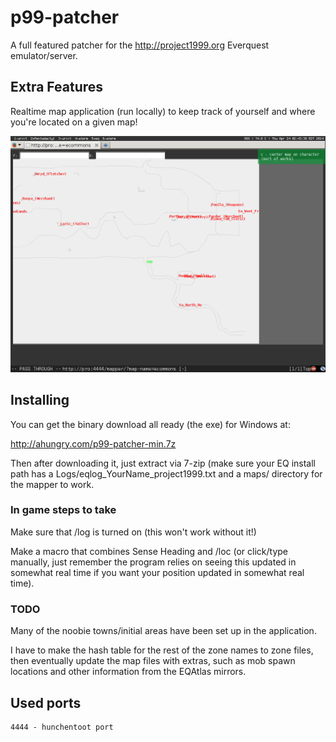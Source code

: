 p99-patcher
===============

A full featured patcher for the http://project1999.org Everquest
emulator/server.

## Extra Features

Realtime map application (run locally) to keep track of yourself
and where you're located on a given map!

![Sample Mapper](https://github.com/ahungry/p99-patcher/raw/master/p99-mapper.png)

## Installing

You can get the binary download all ready (the exe) for Windows at:

http://ahungry.com/p99-patcher-min.7z

Then after downloading it, just extract via 7-zip (make sure your EQ install
path has a Logs/eqlog_YourName_project1999.txt and a maps/ directory for the
mapper to work.

### In game steps to take

Make sure that /log is turned on (this won't work without it!)

Make a macro that combines Sense Heading and /loc (or click/type manually, just
remember the program relies on seeing this updated in somewhat real time if
you want your position updated in somewhat real time).

### TODO

Many of the noobie towns/initial areas have been set up in the application.

I have to make the hash table for the rest of the zone names to zone files,
then eventually update the map files with extras, such as mob spawn locations
and other information from the EQAtlas mirrors.

## Used ports
```
4444 - hunchentoot port
```
